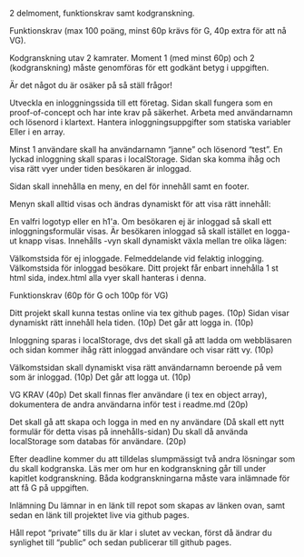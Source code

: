 2 delmoment, funktionskrav samt kodgranskning.

Funktionskrav (max 100 poäng, minst 60p krävs för G, 40p extra för att nå VG).

Kodgranskning utav 2 kamrater. Moment 1 (med minst 60p) och 2 (kodgranskning) måste genomföras för ett godkänt betyg i uppgiften. 

Är det något du är osäker på så ställ frågor!

Utveckla en inloggningssida till ett företag.
Sidan skall fungera som en proof-of-concept och har inte krav på säkerhet. Arbeta med användarnamn och lösenord i klartext.
Hantera inloggningsuppgifter som statiska variabler Eller i en array.

Minst 1 användare skall ha användarnamn “janne” och lösenord “test”.
En lyckad inloggning skall sparas i localStorage.
Sidan ska komma ihåg och visa rätt vyer under tiden besökaren är inloggad.

Sidan skall innehålla en meny, en del för innehåll samt en footer.

Menyn skall alltid visas och ändras dynamiskt för att visa rätt innehåll:

En valfri logotyp eller en h1'a.
Om besökaren ej är inloggad så skall ett inloggningsformulär visas.
Är besökaren inloggad så skall istället en logga-ut knapp visas.
Innehålls -vyn skall dynamiskt växla mellan tre olika lägen:

Välkomstsida för ej inloggade.
Felmeddelande vid felaktig inlogging.
Välkomstsida för inloggad besökare.
Ditt projekt får enbart innehålla 1 st html sida, index.html alla vyer skall hanteras i denna.

Funktionskrav (60p för G och 100p för VG)

Ditt projekt skall kunna testas online via tex github pages. (10p)
Sidan visar dynamiskt rätt innehåll hela tiden. (10p)
Det går att logga in. (10p)

Inloggning sparas i localStorage, dvs det skall gå att ladda om webbläsaren och sidan kommer ihåg rätt inloggad användare och visar rätt vy. (10p)

Välkomstsidan skall dynamiskt visa rätt användarnamn beroende på vem som är inloggad. (10p)
Det går att logga ut. (10p)

VG KRAV (40p)
Det skall finnas fler användare (i tex en object array), dokumentera de andra användarna inför test i readme.md (20p)

Det skall gå att skapa och logga in med en ny användare (Då skall ett nytt formulär för detta visas på innehålls-sidan) Du skall då använda localStorage som databas för användare. (20p)

Efter deadline kommer du att tilldelas slumpmässigt två andra lösningar som du skall kodgranska. Läs mer om hur en kodgranskning går till under kapitlet kodgranskning. Båda kodgranskningarna måste vara inlämnade för att få G på uppgiften.


Inlämning
Du lämnar in en länk till repot som skapas av länken ovan, samt sedan en länk till projektet live via github pages.

Håll repot “private” tills du är klar i slutet av veckan, först då ändrar du synlighet till “public” och sedan publicerar till github pages.